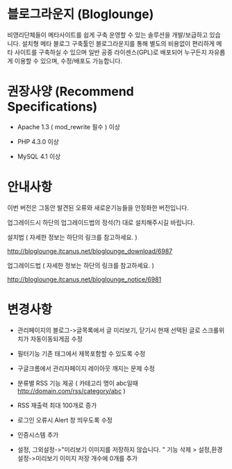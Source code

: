 블로그라운지 (Bloglounge)
===========

비영리단체들이 메타사이트를 쉽게 구축 운영할 수 있는 솔루션을 개발/보급하고 있습니다. 설치형 메타 블로그 구축툴인 블로그라운지를 통해 별도의 비용없이 편리하게 메타 사이트를 구축하실 수 있으며 일반 공중 라이센스(GPL)로 배포되어 누구든지 자유롭게 이용할 수 있으며, 수정/배포도 가능합니다.

권장사양 (Recommend Specifications)
===========
- Apache 1.3 ( mod_rewrite 필수 ) 이상

- PHP 4.3.0 이상

- MySQL  4.1 이상

안내사항
===========

이번 버전은 그동안 발견된 오류와 새로운기능들을 안정화한 버전입니다.

업그레이드시 하단의 업그레이드법의 정석(?) 대로 설치해주시길 바립니다.

설치법 ( 자세한 정보는 하단의 링크를 참고하세요. )

http://bloglounge.itcanus.net/bloglounge_download/6987

업그레이드법 ( 자세한 정보는 하단의 링크를 참고하세요. )

http://bloglounge.itcanus.net/bloglounge_notice/6981

변경사항
===========

- 관리페이지의 블로그->글목록에서 글 미리보기, 닫기시 현재 선택된 글로 스크롤위치가 자동이동되게끔 수정

- 필터기능 기존 태그에서 제목포함할 수 있도록 수정

- 구글크롬에서 관리자페이지 레이아웃 깨지는 문제 수정

- 분류별 RSS 기능 제공 ( 카테고리 명이 abc일때 http://domain.com/rss/category/abc )

- RSS 재출력 최대 100개로 증가

- 로그인 오류시 Alert 창 띄우도록 수정

- 인증시스템 추가

- 설정, 그외설정->"미리보기 이미지를 저장하지 않습니다. " 기능 삭제 > 설정,환경설정->미리보기 이미지 저장 개수에 0개를 추가